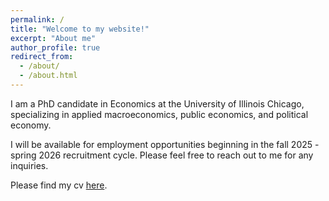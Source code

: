 ```yaml
---
permalink: /
title: "Welcome to my website!"
excerpt: "About me"
author_profile: true
redirect_from: 
  - /about/
  - /about.html
---
```


I am a PhD candidate in Economics at the University of Illinois Chicago, specializing in applied macroeconomics, public economics, and political economy. 

I will be available for employment opportunities beginning in the fall 2025 - spring 2026 recruitment cycle. Please feel free to reach out to me for any inquiries.

Please find my cv [here](files/Sujoy_Upadhyay_resume_25.pdf).

